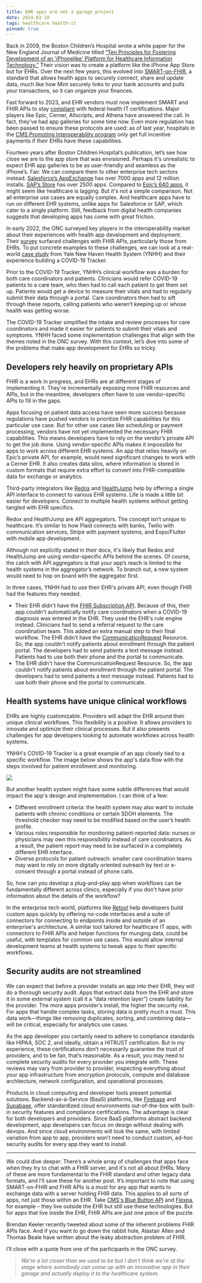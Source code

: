 ```yaml
---
title: EHR apps are not a garage project
date: 2024-03-18
tags: healthcare health-it
pinned: true
---
```


Back in 2009, the Boston Children’s Hospital wrote a white paper for the New England Journal of Medicine titled [“Ten Principles for Fostering Development of an 'iPhone­like' Platform for Healthcare Information Technology.”](https://smarthealthit.org/2009/06/ten-principles/) Their vision was to create a platform like the iPhone App Store but for EHRs. Over the next few years, this evolved into [SMART-on-FHIR](https://build.fhir.org/ig/HL7/smart-app-launch/app-launch.html), a standard that allows health apps to securely connect, share and update data, much like how Mint securely links to your bank accounts and pulls your transactions, so it can organize your finances.

Fast forward to 2023, and EHR vendors must now implement SMART and FHIR APIs to stay [compliant](https://www.healthit.gov/topic/oncs-cures-act-final-rule) with federal health IT certifications. Major players like Epic, Cerner, Allscripts, and Athena have answered the call. In fact, they’ve had app galleries for some time now. Even more regulation has been passed to ensure these protocols are used: as of last year, hospitals in the [CMS Promoting Interoperability program](https://www.cms.gov/medicare/regulations-guidance/promoting-interoperability-programs/calendar-year-2023-and-2024-program-requirements) only get full incentive payments if their EHRs have these capabilities.

Fourteen years after Boston Children Hospital’s publication, let’s see how close we are to the app store that was envisioned. Perhaps it's unrealistic to expect EHR app galleries to be as user-friendly and seamless as the iPhone’s. Fair. We can compare them to other enterprise tech sectors instead. [Salesforce’s AppExchange](https://appexchange.salesforce.com/) has over 7000 apps and 12 million installs. [SAP’s Store](https://www.sap.com/store/faq.html) has over 2500 apps. Compared to [Epic’s 640 apps](https://vendorservices.epic.com/Showroom/stage?id=35), it might seem like healthcare is lagging. But it's not a simple comparison. Not all enterprise use cases are equally complex. And healthcare apps have to run on different EHR systems, unlike apps for Salesforce or SAP, which cater to a single platform. Still, feedback from digital health companies suggests that developing apps has come with great friction.

In early 2022, the ONC surveyed key players in the interoperability market about their experiences with health app development and deployment. Their [survey](https://www.healthit.gov/sites/default/files/page/2022-06/App-Developer-and-Integrator-Perspectives.pdf) surfaced challenges with FHIR APIs, particularly those from EHRs. To put concrete examples to these challenges, we can look at a real-world [case study](https://www.ncbi.nlm.nih.gov/pmc/articles/PMC9750793/pdf/10-1055-s-0042-1758736.pdf) from Yale New Haven Health System (YNHH) and their experience building a COVID-19 Tracker.

Prior to the COVID-19 Tracker, YNHH’s clinical workflow was a burden for both care coordinators and patients. Clinicians would refer COVID-19 patients to a care team, who then had to call each patient to get them set up. Patients would get a device to measure their vitals and had to regularly submit their data through a portal. Care coordinators then had to sift through these reports, calling patients who weren’t keeping up or whose health was getting worse.

The COVID-19 Tracker simplified the intake and review processes for care coordinators and made it easier for patients to submit their vitals and symptoms. YNHH faced some implementation challenges that align with the themes noted in the ONC survey.
With this context, let’s dive into some of the problems that make app development for EHRs so tricky.

## Developers rely heavily on proprietary APIs

FHIR is a work in progress, and EHRs are at different stages of implementing it. They're incrementally exposing more FHIR resources and APIs, but in the meantime, developers often have to use vendor-specific APIs to fill in the gaps.

Apps focusing on patient data access have seen more success because regulations have pushed vendors to prioritize FHIR capabilities for this particular use case. But for other use cases like scheduling or payment processing, vendors have not yet implemented the necessary FHIR capabilities. This means developers have to rely on the vendor’s private API to get the job done. Using vendor-specific APIs makes it impossible for apps to work across different EHR systems. An app that relies heavily on Epic’s private API, for example, would need significant changes to work with a Cerner EHR. It also creates data silos, where information is stored in custom formats that require extra effort to convert into FHIR-compatible data for exchange or analytics.

Third-party integrators like [Redox](https://www.redoxengine.com/) and [HealthJump](https://www.healthjump.com/) help by offering a single API interface to connect to various EHR systems. Life is made a little bit easier for developers. Connect to multiple health systems without getting tangled with EHR specifics.

Redox and HealthJump are API aggregators. The concept isn’t unique to healthcare. It’s similar to how Plaid connects with banks, Twilio with communication services, Stripe with payment systems, and Expo/Flutter with mobile app development.

Although not explicitly stated in their docs, it's likely that Redox and HealthJump are using vendor-specific APIs behind the scenes. Of course, the catch with API aggregators is that your app’s reach is limited to the health systems in the aggregator’s network. To branch out, a new system would need to hop on board with the aggregator first.

In three cases, YNHH had to use their EHR's private API, even though FHIR had the features they needed.

- Their EHR didn't have the [FHIR Subscription API](https://build.fhir.org/subscription.html). Because of this, their app couldn't automatically notify care coordinators when a COVID-19 diagnosis was entered in the EHR. They used the EHR's rule engine instead. Clinicians had to send a referral request to the care coordination team. This added an extra manual step to their final workflow.
  The EHR didn't have the [CommunicationRequest](https://build.fhir.org/communicationrequest.html) Resource. So, the app couldn't notify patients about enrollment through the patient portal. The developers had to send patients a text message instead. Patients had to use both their phone and the portal to communicate.
- The EHR didn't have the CommunicationRequest Resource. So, the app couldn't notify patients about enrollment through the patient portal. The developers had to send patients a text message instead. Patients had to use both their phone and the portal to communicate.

## Health systems have unique clinical workflows

EHRs are highly customizable. Providers will adapt the EHR around their unique clinical workflows. This flexibility is a positive. It allows providers to innovate and optimize their clinical processes. But it also presents challenges for app developers looking to automate workflows across health systems.

YNHH's COVID-19 Tracker is a great example of an app closely tied to a specific workflow. The image below shows the app's data flow with the steps involved for patient enrollment and monitoring.

<img src="{{ site.baseurl }}/assets/images/ynhh-covid19-tracker.png"/>

But another health system might have some subtle differences that would impact the app's design and implementation. I can think of a few:

- Different enrollment criteria: the health system may also want to include patients with chronic conditions or certain SDOH elements. The threshold checker may need to be modified based on the user’s health profile.
- Various roles responsible for monitoring patient-reported data: nurses or physicians may own this responsibility instead of care coordinators. As a result, the patient report may need to be surfaced in a completely different EHR interface.
- Diverse protocols for patient outreach: smaller care coordination teams may want to rely on more digitally oriented outreach by text or e-consent through a portal instead of phone calls.

So, how can you develop a plug-and-play app when workflows can be fundamentally different across clinics, especially if you don't have prior information about the details of the workflow?

In the enterprise tech world, platforms like [Retool](https://retool.com/) help developers build custom apps quickly by offering no-code interfaces and a suite of connectors for connecting to endpoints inside and outside of an enterprise's architecture. A similar tool tailored for healthcare IT apps, with connectors to FHIR APIs and helper functions for munging data, could be useful, with templates for common use cases. This would allow internal development teams at health systems to tweak apps to their specific workflows.

## Security audits are not streamlined

We can expect that before a provider installs an app into their EHR, they will do a thorough security audit. Apps that extract data from the EHR and store it in some external system (call it a “data retention layer”) create liability for the provider. The more apps provider’s install, the higher the security risk. For apps that handle complex tasks, storing data is pretty much a must. This data work—things like removing duplicates, sorting, and combining data—will be critical, especially for analytics use cases.

As the app developer you certainly need to adhere to compliance standards like HIPAA, SOC 2, and ideally, obtain a HITRUST certification. But in my experience, these certifications don’t necessarily guarantee the trust of providers, and to be fair, that’s reasonable. As a result, you may need to complete security audits for every provider you integrate with. These reviews may vary from provider to provider, inspecting everything about your app infrastructure from encryption protocols, compute and database architecture, network configuration, and operational processes.

Products in cloud computing and developer tools present potential solutions. Backend-as-a-Service (BaaS) platforms, like [Firebase](https://firebase.google.com/) and [Supabase](https://supabase.com/), offer standardized cloud environments out-of-the-box with built-in security features and compliance certifications. The advantage is clear for both developers and providers. Since BaaS platforms abstract backend development, app developers can focus on design without dealing with devops. And since cloud environments will look the same, with limited variation from app to app, providers won’t need to conduct custom, ad-hoc security audits for every app they want to install.

<hr/>

We could dive deeper. There’s a whole array of challenges that apps face when they try to chat with a FHIR server, and it's not all about EHRs. Many of these are more fundamental to the FHIR standard and other legacy data formats, and I’ll save these for another post. It’s important to note that using SMART-on-FHIR and FHIR APIs is a must for any app that wants to exchange data with a server holding FHIR data. This applies to all sorts of apps, not just those within an EHR. Take [CMS's Blue Button API](https://bluebutton.cms.gov/) and [Flexpa](https://www.flexpa.com/), for example – they live outside the EHR but still use these technologies. But for apps that live inside the EHR, FHIR APIs are just one piece of the puzzle.

Brendan Keeler recently tweeted about some of the inherent problems FHIR APIs face. And if you want to go down the rabbit hole, Alastair Allen and Thomas Beale have written about the leaky abstraction problem of FHIR.

I’ll close with a quote from one of the participants in the ONC survey.

> _We’re a lot closer than we used to be but I don’t think we’re at the stage where somebody can come up with an innovative app in their garage and actually deploy it to the healthcare system._
